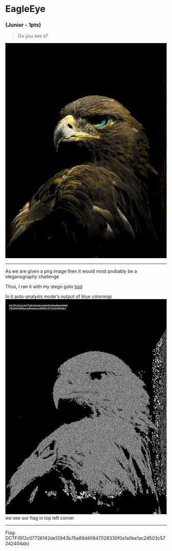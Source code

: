 # EagleEye
### (Junior - 1pts)
> Do you see it?

![chall.png](chall.png)

------
As we are given a png image then it would most probably be a steganography challenge

Thus, I ran it with my stego goto [tool](https://github.com/bannsec/stegoVeritas)

In it auto-analysis mode's output of blue colormap ![chall.png_Blue_0.png](chall.png_Blue_0.png) we see our flag in top left corner

------
Flag: DCTF{912c07726142de12943b76a89d40847028330f0a1a0be1ac24503c57242404ab}

